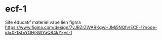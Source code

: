 # ecf-1
Site éducatif materiel vape
lien figma https://www.figma.com/design/7vJBZrZWARKgwHJMj5NQfv/ECF-1?node-id=0-1&t=YOHjSWYaQ84kYkys-1